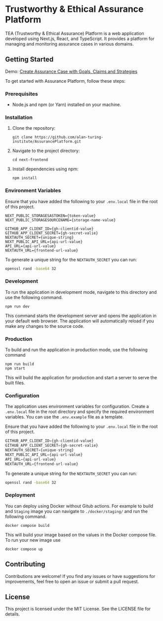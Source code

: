 Trustworthy & Ethical Assurance Platform
==================

TEA (Trustworthy & Ethical Assurance) Platform is a web application developed using Next.js, React, and TypeScript. It provides a platform for managing and monitoring assurance cases in various domains.

Getting Started
---------------

Demo: [Create Assurance Case with Goals, Claims and Strategies](https://scribehow.com/shared/Create_Assurance_Case_with_Goals_Claims_and_Strategies__vODBFxX_S3WTmdL8Zzd6Nw?referrer=workspace)

To get started with Assurance Platform, follow these steps:

### Prerequisites

-   Node.js and npm (or Yarn) installed on your machine.

### Installation

1.  Clone the repository:

    ```
    git clone https://github.com/alan-turing-institute/AssurancePlatform.git
    ```

2.  Navigate to the project directory:

    ```
    cd next-frontend
    ```

3.  Install dependencies using npm:

    ```
    npm install
    ```

### Environment Variables

Ensure that you have added the following to your `.env.local` file in the root of this project.

```
NEXT_PUBLIC_STORAGESASTOKEN={token-value}
NEXT_PUBLIC_STORAGESOURCENAME={storage-name-value}

GITHUB_APP_CLIENT_ID={gh-clientid-value}
GITHUB_APP_CLIENT_SECRET={gh-secret-valie}
NEXTAUTH_SECRET={unique-string}
NEXT_PUBLIC_API_URL={api-url-value}
API_URL={api-url-value}
NEXTAUTH_URL={frontend-url-value}
```

To generate a unique string for the `NEXTAUTH_SECRET` you can run:

```bash
openssl rand -base64 32
```

### Development

To run the application in development mode, navigate to this directory and use the following command.

```
npm run dev
```

This command starts the development server and opens the application in your default web browser. The application will automatically reload if you make any changes to the source code.

### Production

To build and run the application in production mode, use the following command

```
npm run build
npm start
```

This will build the application for production and start a server to serve the built files.

### Configuration

The application uses environment variables for configuration. Create a `.env.local` file in the root directory and specify the required environment variables. You can use the `.env.example` file as a template.

Ensure that you have added the following to your `.env.local` file in the root of this project.

```js title=".env.example"
GITHUB_APP_CLIENT_ID={gh-clientid-value}
GITHUB_APP_CLIENT_SECRET={gh-secret-valie}
NEXTAUTH_SECRET={unique-string}
NEXT_PUBLIC_API_URL={api-url-value}
API_URL={api-url-value}
NEXTAUTH_URL={frontend-url-value}
```

To generate a unique string for the `NEXTAUTH_SECRET` you can run:

```bash
openssl rand -base64 32
```

### Deployment

You can deploy using Docker without Gitub actions. For example to build and `Staging` image you can navigate to `./docker/staging/` and run the following command.

```
docker compose build
```

This will build your image based on the values in the Docker compose file. To run your new image use

```
docker compose up
```

Contributing
------------

Contributions are welcome! If you find any issues or have suggestions for improvements, feel free to open an issue or submit a pull request.

License
-------

This project is licensed under the MIT License. See the LICENSE file for details.
